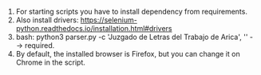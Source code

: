 1. For starting scripts you have to install dependency from requirements.
2. Also install drivers: https://selenium-python.readthedocs.io/installation.html#drivers
3. bash: python3 parser.py -c 'Juzgado de Letras del Trabajo de Arica', '' --> required.
4. By default, the installed browser is Firefox, but you can change it on Chrome in the script.